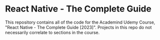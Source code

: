 # React Native - The Complete Guide

This repository contains all of the code for the Academind Udemy Course, "React Native - The Complete Guide \[2023\]". Projects in this repo do not necessarily correlate to sections in the course.
